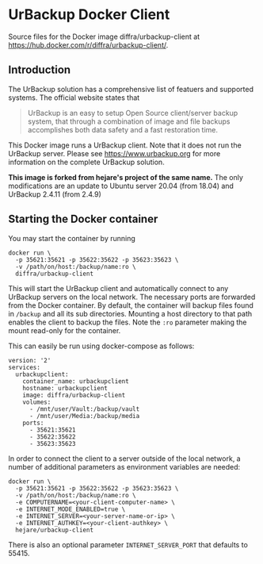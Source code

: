 # UrBackup Docker Client
Source files for the Docker image diffra/urbackup-client at https://hub.docker.com/r/diffra/urbackup-client/.

## Introduction
The UrBackup solution has a comprehensive list of featuers and supported systems. The official website states that 

> UrBackup is an easy to setup Open Source client/server backup system, that through a combination of image and file backups accomplishes both data safety and a fast restoration time.

This Docker image runs a UrBackup client. Note that it does not run the UrBackup server. Please see https://www.urbackup.org for more information on the complete UrBackup solution.

**This image is forked from hejare's project of the same name.** The only modifications are an update to Ubuntu server 20.04 (from 18.04) and UrBackup 2.4.11 (from 2.4.9)

## Starting the Docker container
You may start the container by running

```
docker run \
  -p 35621:35621 -p 35622:35622 -p 35623:35623 \
  -v /path/on/host:/backup/name:ro \
  diffra/urbackup-client
```

This will start the UrBackup client and automatically connect to any UrBackup servers on the local network. The necessary ports are forwarded from the Docker container. By default, the container will backup files found in ```/backup``` and all its sub directories. Mounting a host directory to that path enables the client to backup the files. Note the ```:ro``` parameter making the mount read-only for the container. 


This can easily be run using docker-compose as follows:

```
version: '2'
services:
  urbackupclient:
    container_name: urbackupclient
    hostname: urbackupclient
    image: diffra/urbackup-client
    volumes:
      - /mnt/user/Vault:/backup/vault
      - /mnt/user/Media:/backup/media
    ports:
      - 35621:35621
      - 35622:35622
      - 35623:35623
```


In order to connect the client to a server outside of the local network, a number of additional parameters as environment variables are needed:

```
docker run \
  -p 35621:35621 -p 35622:35622 -p 35623:35623 \
  -v /path/on/host:/backup/name:ro \
  -e COMPUTERNAME=<your-client-computer-name> \
  -e INTERNET_MODE_ENABLED=true \
  -e INTERNET_SERVER=<your-server-name-or-ip> \
  -e INTERNET_AUTHKEY=<your-client-authkey> \
  hejare/urbackup-client
```

There is also an optional parameter ```INTERNET_SERVER_PORT``` that defaults to 55415.
